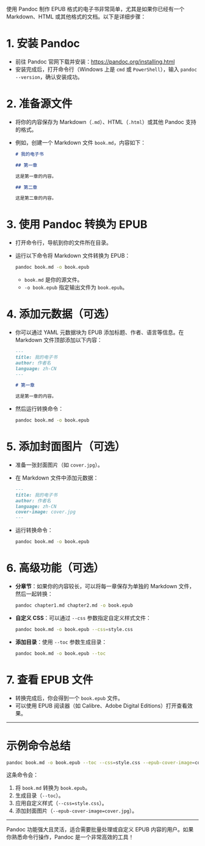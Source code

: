 使用 Pandoc 制作 EPUB 格式的电子书非常简单，尤其是如果你已经有一个 Markdown、HTML 或其他格式的文档。以下是详细步骤：

# **1. 安装 Pandoc**
- 前往 Pandoc 官网下载并安装：https://pandoc.org/installing.html
- 安装完成后，打开命令行（Windows 上是 `cmd` 或 `PowerShell`），输入 `pandoc --version`，确认安装成功。

# **2. 准备源文件**
- 将你的内容保存为 Markdown（`.md`）、HTML（`.html`）或其他 Pandoc 支持的格式。
- 例如，创建一个 Markdown 文件 `book.md`，内容如下：

  ```markdown
  # 我的电子书
  
  ## 第一章
  
  这是第一章的内容。
  
  ## 第二章
  
  这是第二章的内容。
  ```

# **3. 使用 Pandoc 转换为 EPUB**
- 打开命令行，导航到你的文件所在目录。
- 运行以下命令将 Markdown 文件转换为 EPUB：

  ```bash
  pandoc book.md -o book.epub
  ```

  - `book.md` 是你的源文件。
  - `-o book.epub` 指定输出文件为 `book.epub`。

# **4. 添加元数据（可选）**
- 你可以通过 YAML 元数据块为 EPUB 添加标题、作者、语言等信息。在 Markdown 文件顶部添加以下内容：

  ```markdown
  ---
  title: 我的电子书
  author: 作者名
  language: zh-CN
  ---

  # 第一章

  这是第一章的内容。
  ```

- 然后运行转换命令：

  ```bash
  pandoc book.md -o book.epub
  ```

# **5. 添加封面图片（可选）**
- 准备一张封面图片（如 `cover.jpg`）。
- 在 Markdown 文件中添加元数据：

  ```markdown
  ---
  title: 我的电子书
  author: 作者名
  language: zh-CN
  cover-image: cover.jpg
  ---
  ```

- 运行转换命令：

  ```bash
  pandoc book.md -o book.epub
  ```

# **6. 高级功能（可选）**
- **分章节**：如果你的内容较长，可以将每一章保存为单独的 Markdown 文件，然后一起转换：

  ```bash
  pandoc chapter1.md chapter2.md -o book.epub
  ```

- **自定义 CSS**：可以通过 `--css` 参数指定自定义样式文件：

  ```bash
  pandoc book.md -o book.epub --css=style.css
  ```

- **添加目录**：使用 `--toc` 参数生成目录：

  ```bash
  pandoc book.md -o book.epub --toc
  ```

# **7. 查看 EPUB 文件**
- 转换完成后，你会得到一个 `book.epub` 文件。
- 可以使用 EPUB 阅读器（如 Calibre、Adobe Digital Editions）打开查看效果。

---

# **示例命令总结**
```bash
pandoc book.md -o book.epub --toc --css=style.css --epub-cover-image=cover.jpg
```

这条命令会：
1. 将 `book.md` 转换为 `book.epub`。
2. 生成目录（`--toc`）。
3. 应用自定义样式（`--css=style.css`）。
4. 添加封面图片（`--epub-cover-image=cover.jpg`）。

---

Pandoc 功能强大且灵活，适合需要批量处理或自定义 EPUB 内容的用户。如果你熟悉命令行操作，Pandoc 是一个非常高效的工具！

